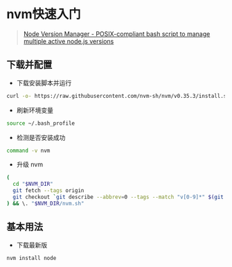 # nvm快速入门

> [Node Version Manager - POSIX-compliant bash script to manage multiple active node.js versions](https://github.com/nvm-sh/nvm)

## 下载并配置

- 下载安装脚本并运行

```bash
curl -o- https://raw.githubusercontent.com/nvm-sh/nvm/v0.35.3/install.sh | bash
```

- 刷新环境变量

```bash
source ~/.bash_profile
```

- 检测是否安装成功

```bash
command -v nvm
```

- 升级 nvm

```bash
(
  cd "$NVM_DIR"
  git fetch --tags origin
  git checkout `git describe --abbrev=0 --tags --match "v[0-9]*" $(git rev-list --tags --max-count=1)`
) && \. "$NVM_DIR/nvm.sh"
```

## 基本用法

- 下载最新版

```bash
nvm install node
```